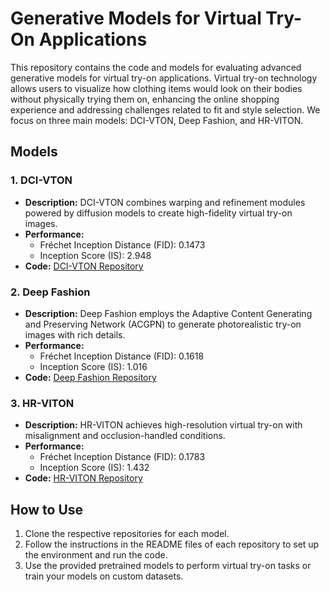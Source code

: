 # Generative Models for Virtual Try-On Applications

This repository contains the code and models for evaluating advanced generative models for virtual try-on applications. 
Virtual try-on technology allows users to visualize how clothing items would look on their bodies without physically trying them on, 
enhancing the online shopping experience and addressing challenges related to fit and style selection.
We focus on three main models: DCI-VTON, Deep Fashion, and HR-VITON.

## Models

### 1. DCI-VTON

- **Description:** DCI-VTON combines warping and refinement modules powered by diffusion models to create high-fidelity virtual try-on images.
- **Performance:**
  - Fréchet Inception Distance (FID): 0.1473
  - Inception Score (IS): 2.948
- **Code:** [DCI-VTON Repository](link-to-dci-vton-repo)

### 2. Deep Fashion

- **Description:** Deep Fashion employs the Adaptive Content Generating and Preserving Network (ACGPN) to generate photorealistic try-on images with rich details.
- **Performance:**
  - Fréchet Inception Distance (FID): 0.1618
  - Inception Score (IS): 1.016
- **Code:** [Deep Fashion Repository](link-to-deep-fashion-repo)

### 3. HR-VITON

- **Description:** HR-VITON achieves high-resolution virtual try-on with misalignment and occlusion-handled conditions.
- **Performance:**
  - Fréchet Inception Distance (FID): 0.1783
  - Inception Score (IS): 1.432
- **Code:** [HR-VITON Repository](link-to-hr-viton-repo)

## How to Use

1. Clone the respective repositories for each model.
2. Follow the instructions in the README files of each repository to set up the environment and run the code.
3. Use the provided pretrained models to perform virtual try-on tasks or train your models on custom datasets.
